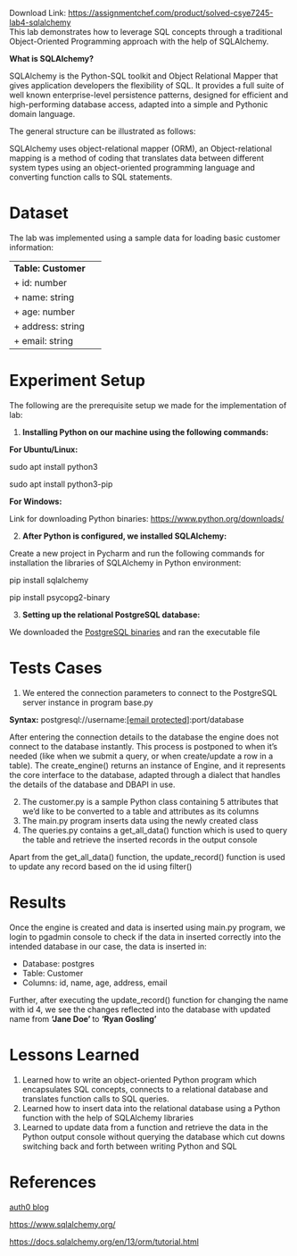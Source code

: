 Download Link: https://assignmentchef.com/product/solved-csye7245-lab4-sqlalchemy
<br>
This lab demonstrates how to leverage SQL concepts through a traditional Object-Oriented Programming approach with the help of SQLAlchemy.

<strong>What is SQLAlchemy?</strong>

SQLAlchemy is the Python-SQL toolkit and Object Relational Mapper that gives application developers the flexibility of SQL. It provides a full suite of well known enterprise-level persistence patterns, designed for efficient and high-performing database access, adapted into a simple and Pythonic domain language.

The general structure can be illustrated as follows:

SQLAlchemy uses object-relational mapper (ORM), an Object-relational mapping is a method of coding that translates data between different system types using an object-oriented programming language and converting function calls to SQL statements.




<h1><strong>Dataset</strong></h1>

The lab was implemented using a sample data for loading basic customer information:




<table width="149">

 <tbody>

  <tr>

   <td width="149"><strong>Table: Customer</strong></td>

  </tr>

  <tr>

   <td width="149">+ id: number</td>

  </tr>

  <tr>

   <td width="149">+ name: string</td>

  </tr>

  <tr>

   <td width="149">+ age: number</td>

  </tr>

  <tr>

   <td width="149">+ address: string</td>

  </tr>

  <tr>

   <td width="149">+ email: string</td>

  </tr>

 </tbody>

</table>




<h1><strong>Experiment Setup</strong></h1>

The following are the prerequisite setup we made for the implementation of lab:




<ol>

 <li><strong> Installing Python on our machine using the following commands: </strong></li>

</ol>

<strong>For Ubuntu/Linux:</strong>

sudo apt install python3

sudo apt install python3-pip

<strong>For Windows:</strong>

Link for downloading Python binaries: <a href="https://www.python.org/downloads/">https://www.python.org/downloads/</a>










<ol start="2">

 <li><strong> After Python is configured, we installed SQLAlchemy:</strong></li>

</ol>

Create a new project in Pycharm and run the following commands for installation the libraries of SQLAlchemy in Python environment:




pip install sqlalchemy




pip install psycopg2-binary







<ol start="3">

 <li><strong> Setting up the relational PostgreSQL database:</strong></li>

</ol>

We downloaded the <a href="https://www.enterprisedb.com/downloads/postgres-postgresql-downloads">PostgreSQL binaries</a> and ran the executable file







<h1><strong>Tests Cases</strong></h1>

<ol>

 <li>We entered the connection parameters to connect to the PostgreSQL server instance in program base.py</li>

</ol>




<strong>Syntax:</strong> postgresql://username:<a href="/cdn-cgi/l/email-protection" class="__cf_email__" data-cfemail="7202130101051d0016321a1d0106">[email protected]</a>:port/database
















After entering the connection details to the database the engine does not connect to the database instantly. This process is postponed to when it’s needed (like when we submit a query, or when create/update a row in a table). The create_engine() returns an instance of Engine, and it represents the core interface to the database, adapted through a dialect that handles the details of the database and DBAPI in use.

<ol start="2">

 <li>The customer.py is a sample Python class containing 5 attributes that we’d like to be converted to a table and attributes as its columns</li>

 <li>The main.py program inserts data using the newly created class</li>

 <li>The queries.py contains a get_all_data() function which is used to query the table and retrieve the inserted records in the output console</li>

</ol>

Apart from the get_all_data() function, the update_record() function is used to update any record based on the id using filter()




<h1><strong>Results</strong></h1>

Once the engine is created and data is inserted using main.py program, we login to pgadmin console to check if the data in inserted correctly into the intended database in our case, the data is inserted in:

<ul>

 <li>Database: postgres</li>

 <li>Table: Customer</li>

 <li>Columns: id, name, age, address, email</li>

</ul>

Further, after executing the update_record() function for changing the name with id 4, we see the changes reflected into the database with updated name from <strong>‘Jane Doe’ </strong>to <strong>‘Ryan Gosling’</strong>

<h1></h1>

<h1>Lessons Learned</h1>

<ol>

 <li>Learned how to write an object-oriented Python program which encapsulates SQL concepts, connects to a relational database and translates function calls to SQL queries.</li>

 <li>Learned how to insert data into the relational database using a Python function with the help of SQLAlchemy libraries</li>

 <li>Learned to update data from a function and retrieve the data in the Python output console without querying the database which cut downs switching back and forth between writing Python and SQL</li>

</ol>







<h1>References</h1>

<a href="https://auth0.com/blog/sqlalchemy-orm-tutorial-for-python-developers/?utm_source=medium&amp;utm_medium=sc&amp;utm_campaign=sqlalchemy_python">auth0 blog</a>

<a href="https://www.sqlalchemy.org/">https://www.sqlalchemy.org/</a>

<a href="https://docs.sqlalchemy.org/en/13/orm/tutorial.html">https://docs.sqlalchemy.org/en/13/orm/tutorial.html</a>











